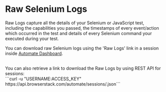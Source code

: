 # Raw Selenium Logs #

Raw Logs capture all the details of your Selenium or JavaScript test, including the capabilities you passed, the timestamps of every event/action which occurred in the test and details of every Selenium command your executed during your test.

You can download raw Selenium logs using the 'Raw Logs' link in a session inside [Automate Dashboard](https://automate.browserstack.com).

<br/>
You can also retrieve a link to download the Raw Logs by using REST API for sessions:<br/>
```curl -u "USERNAME:ACCESS_KEY" https://api.browserstack.com/automate/sessions/<session-id>.json```